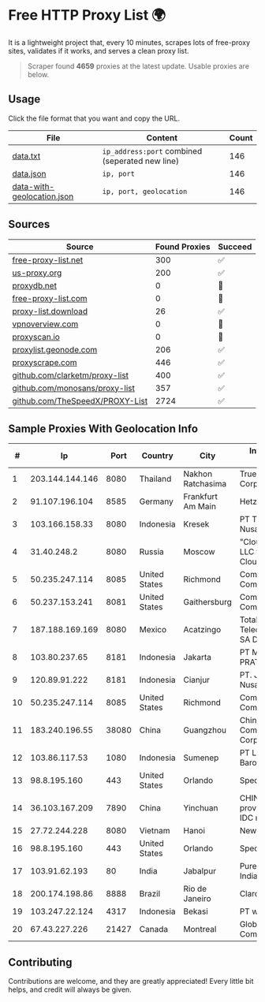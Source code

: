 
# Free HTTP Proxy List 🌍

It is a lightweight project that, every 10 minutes, scrapes lots of free-proxy sites, validates if it works, and serves a clean proxy list.


> Scraper found **4659** proxies at the latest update. Usable proxies are below.

## Usage

Click the file format that you want and copy the URL.


|File|Content|Count|
|----|-------|-----|
|[data.txt](https://raw.githubusercontent.com/themiralay/Proxy-List-World/master/data.txt)|`ip_address:port` combined (seperated new line)|146|
|[data.json](https://raw.githubusercontent.com/themiralay/Proxy-List-World/master/data.json)|`ip, port`|146|
|[data-with-geolocation.json](https://raw.githubusercontent.com/themiralay/Proxy-List-World/master/data-with-geolocation.json)|`ip, port, geolocation`|146|

## Sources

|Source|Found Proxies|Succeed|
|------|-------------|-------|
|[free-proxy-list.net](https://free-proxy-list.net)|300|✅|
|[us-proxy.org](https://www.us-proxy.org)|200|✅|
|[proxydb.net](http://proxydb.net)|0|🚫|
|[free-proxy-list.com](https://free-proxy-list.com/?page=&port=&type%5B%5D=http&type%5B%5D=https&up_time=0&search=Search)|0|🚫|
|[proxy-list.download](https://www.proxy-list.download/HTTP)|26|✅|
|[vpnoverview.com](https://vpnoverview.com/privacy/anonymous-browsing/free-proxy-servers)|0|🚫|
|[proxyscan.io](https://www.proxyscan.io)|0|🚫|
|[proxylist.geonode.com](https://proxylist.geonode.com/api/proxy-list?limit=300&page=1&sort_by=lastChecked&sort_type=desc&protocols=http,https)|206|✅|
|[proxyscrape.com](https://api.proxyscrape.com/v2/?request=displayproxies&protocol=http&timeout=10000&country=all&ssl=all&anonymity=all)|446|✅|
|[github.com/clarketm/proxy-list](https://raw.githubusercontent.com/clarketm/proxy-list/master/proxy-list-raw.txt)|400|✅|
|[github.com/monosans/proxy-list](https://raw.githubusercontent.com/monosans/proxy-list/main/proxies/http.txt)|357|✅|
|[github.com/TheSpeedX/PROXY-List](https://raw.githubusercontent.com/TheSpeedX/PROXY-List/master/http.txt)|2724|✅|


## Sample Proxies With Geolocation Info

|#|Ip|Port|Country|City|Internet Service Provider|
|-|--|----|-------|----|-------------------------|
|1|203.144.144.146|8080|Thailand|Nakhon Ratchasima|True Internet Corporation CO. Ltd.|
|2|91.107.196.104|8585|Germany|Frankfurt Am Main|Hetzner Online AG|
|3|103.166.158.33|8080|Indonesia|Kresek|PT Timor Lintas Nusantara|
|4|31.40.248.2|8080|Russia|Moscow|"Cloud Technologies" LLC trading as Cloud.ru|
|5|50.235.247.114|8085|United States|Richmond|Comcast Cable Communications, LLC|
|6|50.237.153.241|8081|United States|Gaithersburg|Comcast Cable Communications, LLC|
|7|187.188.169.169|8080|Mexico|Acatzingo|Total Play Telecomunicaciones SA De CV|
|8|103.80.237.65|8181|Indonesia|Jakarta|PT MITRA VISIONER PRATAMA|
|9|120.89.91.222|8181|Indonesia|Cianjur|PT. Java Digital Nusantara|
|10|50.235.247.114|8085|United States|Richmond|Comcast Cable Communications, LLC|
|11|183.240.196.55|38080|China|Guangzhou|China Mobile Communications Corporation|
|12|103.86.117.53|1080|Indonesia|Sumenep|PT Link Data Sumber Barokah|
|13|98.8.195.160|443|United States|Orlando|Spectrum|
|14|36.103.167.209|7890|China|Yinchuan|CHINANET NINGXIA province ZHONGWEI IDC network|
|15|27.72.244.228|8080|Vietnam|Hanoi|Newass2011xDSLHN|
|16|98.8.195.160|443|United States|Orlando|Spectrum|
|17|103.91.62.193|80|India|Jabalpur|Purenet Telecom India Pvt. Ltd.|
|18|200.174.198.86|8888|Brazil|Rio de Janeiro|Claro S.A|
|19|103.247.22.124|4317|Indonesia|Bekasi|PT wifian Solution|
|20|67.43.227.226|21427|Canada|Montreal|GloboTech Communications|



## Contributing

Contributions are welcome, and they are greatly appreciated! Every
little bit helps, and credit will always be given.

